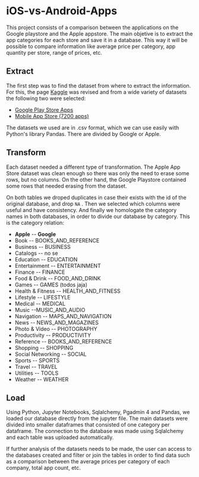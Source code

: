 # iOS-vs-Android-Apps

This project consists of a comparison between the applications on the Google playstore and the Apple appstore. The main objetive is to extract the app categories for each store and save it in a database. This way it will be possible to compare information like average price per category, app quantity per store, range of prices, etc.

## Extract

The first step was to find the dataset from where to extract the information. For this, the page [Kaggle](https://www.kaggle.com/) was revised and from a wide variety of datasets the following two were selected:

- [Google Play Store Apps](https://www.kaggle.com/gauthamp10/google-playstore-apps)
- [Mobile App Store (7200 apps)](https://www.kaggle.com/ramamet4/app-store-apple-data-set-10k-apps)

The datasets we used are in .csv format, which we can use easily with Python's library Pandas. There are divided by Google or Apple.

## Transform

Each dataset needed a different type of transformation. The Apple App Store dataset was clean enough so there was only the need to erase some rows, but no columns. On the other hand, the Google Playstore contained some rows that needed erasing from the dataset. 

On both tables we droped duplicates in case their exists with the id of the original database, and drop `NA` . Then we selected which columns were useful and have consistency. And finally we homologate the category names in both databases, in order to divide our database by category. This is the category relation:

- **Apple** -- **Google**
- Book --  BOOKS_AND_REFERENCE
- Business -- BUSINESS
- Catalogs -- no se
- Education -- EDUCATION
- Entertainment -- ENTERTAINMENT
- Finance -- FINANCE
- Food & Drink -- FOOD_AND_DRINK
- Games -- GAMES (todos jaja)
- Health & Fitness -- HEALTH_AND_FITNESS
- Lifestyle -- LIFESTYLE
- Medical -- MEDICAL
- Music --MUSIC_AND_AUDIO
- Navigation -- MAPS_AND_NAVIGATION
- News -- NEWS_AND_MAGAZINES
- Photo & Video -- PHOTOGRAPHY
- Productivity -- PRODUCTIVITY
- Reference -- BOOKS_AND_REFERENCE
- Shopping -- SHOPPING
- Social Networking  -- SOCIAL
- Sports -- SPORTS
- Travel -- TRAVEL
- Utilities -- TOOLS
- Weather -- WEATHER

## Load

Using Python, Jupyter Notebooks, Sqlalchemy, Pgadmin 4 and Pandas, we loaded our database directly from the jupyter file. The main datasets were divided into smaller dataframes that consisted of one category per dataframe. The connection to the database was made using Sqlalchemy and each table was uploaded automatically.

If further analysis of the datasets needs to be made, the user can access to the databases created and filter or join the tables in order to find data such as a comparison between the average prices per category of each company, total app count, etc.
